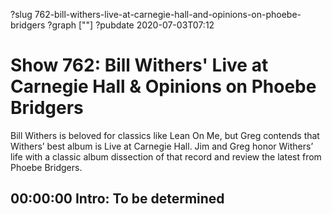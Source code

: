 ?slug 762-bill-withers-live-at-carnegie-hall-and-opinions-on-phoebe-bridgers
?graph [""]
?pubdate 2020-07-03T07:12

# Show 762: Bill Withers' Live at Carnegie Hall & Opinions on Phoebe Bridgers

Bill Withers is beloved for classics like Lean On Me, but Greg contends that Withers’ best album is Live at Carnegie Hall. Jim and Greg honor Withers’ life with a classic album dissection of that record and review the latest from Phoebe Bridgers.

## 00:00:00 Intro: To be determined
